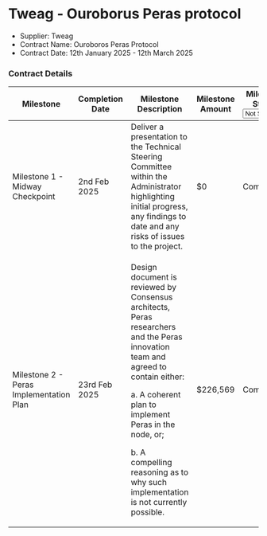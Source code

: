 # Tweag - Ouroborus Peras protocol

* Supplier: Tweag
* Contract Name: Ouroboros Peras Protocol
* Contract Date: 12th January 2025 - 12th March 2025

### Contract Details

<table data-full-width="true"><thead><tr><th width="152">Milestone</th><th width="158">Completion Date</th><th width="326">Milestone Description</th><th>Milestone Amount</th><th width="160">Milestone Status<select><option value="tuQZQU0qZdoU" label="Not Started" color="blue"></option><option value="egD9AGmh1U3S" label="On Track" color="blue"></option><option value="Re3cd2eP2WaH" label="Complete" color="blue"></option><option value="bEAnsa2nIuMk" label="Delayed" color="blue"></option></select></th><th width="165.77783203125">MAF</th></tr></thead><tbody><tr><td>Milestone 1 - Midway Checkpoint</td><td>2nd Feb 2025</td><td>Deliver a presentation to the Technical Steering Committee within the Administrator highlighting initial progress, any findings to date and any risks of issues to the project.</td><td>$0</td><td><span data-option="Re3cd2eP2WaH">Complete</span></td><td>No MAF required, presentation successfully delivered to the TSC on 5th Feb 2025</td></tr><tr><td>Milestone 2 - Peras Implementation Plan</td><td>23rd Feb 2025</td><td><p>Design document is reviewed by Consensus architects, Peras researchers and the Peras innovation team and agreed to contain either: </p><p></p><p>   a. A coherent plan to implement Peras in the node, or;</p><p></p><p>   b. A compelling reasoning as to why such implementation is not currently possible.</p></td><td>$226,569</td><td><span data-option="Re3cd2eP2WaH">Complete</span></td><td><a href="https://drive.google.com/file/d/12y5XLY5Y6_dVWrD7V5R9KZIKs_7duXwn/view?usp=drive_link">https://drive.google.com/file/d/12y5XLY5Y6_dVWrD7V5R9KZIKs_7duXwn/view?usp=drive_link</a></td></tr></tbody></table>

